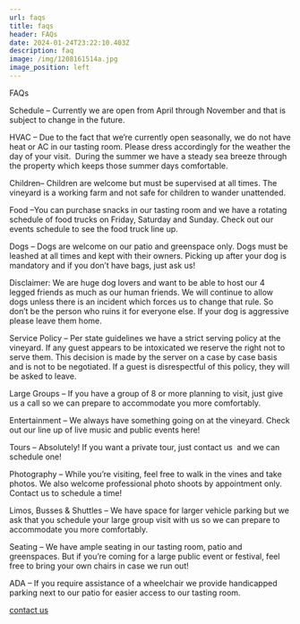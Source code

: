 ```yaml
---
url: faqs
title: faqs
header: FAQs
date: 2024-01-24T23:22:10.403Z
description: faq
image: /img/1208161514a.jpg
image_position: left
---
```

FAQs

Schedule – Currently we are open from April through November and that is subject to change in the future.

HVAC – Due to the fact that we’re currently open seasonally, we do not have heat or AC in our tasting room. Please dress accordingly for the weather the day of your visit.  During the summer we have a steady sea breeze through the property which keeps those summer days comfortable.

Children– Children are welcome but must be supervised at all times. The vineyard is a working farm and not safe for children to wander unattended. 

Food –You can purchase snacks in our tasting room and we have a rotating schedule of food trucks on Friday, Saturday and Sunday. Check out our events schedule to see the food truck line up.

Dogs – Dogs are welcome on our patio and greenspace only. Dogs must be leashed at all times and kept with their owners. Picking up after your dog is mandatory and if you don’t have bags, just ask us!

Disclaimer: We are huge dog lovers and want to be able to host our 4 legged friends as much as our human friends. We will continue to allow dogs unless there is an incident which forces us to change that rule. So don’t be the person who ruins it for everyone else. If your dog is aggressive please leave them home. 

Service Policy – Per state guidelines we have a strict serving policy at the vineyard. If any guest appears to be intoxicated we reserve the right not to serve them. This decision is made by the server on a case by case basis and is not to be negotiated. If a guest is disrespectful of this policy, they will be asked to leave. 

Large Groups – If you have a group of 8 or more planning to visit, just give us a call so we can prepare to accommodate you more comfortably.

Entertainment – We always have something going on at the vineyard. Check out our line up of live music and public events here!

Tours – Absolutely! If you want a private tour, just contact us  and we can schedule one! 

Photography – While you’re visiting, feel free to walk in the vines and take photos. We also welcome professional photo shoots by appointment only. Contact us to schedule a time!

Limos, Busses & Shuttles – We have space for larger vehicle parking but we ask that you schedule your large group visit with us so we can prepare to accommodate you more comfortably. 

Seating – We have ample seating in our tasting room, patio and greenspaces. But if you’re coming for a large public event or festival, feel free to bring your own chairs in case we run out!

ADA – If you require assistance of a wheelchair we provide handicapped parking next to our patio for easier access to our tasting room.



[contact us](/contact#contact_us)
